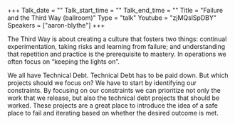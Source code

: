 +++
Talk_date = ""
Talk_start_time = ""
Talk_end_time = ""
Title = "Failure and the Third Way (ballroom)"
Type = "talk"
Youtube = "zjMQslSpDBY"
Speakers = ["aaron-blythe"]
+++

The Third Way is about creating a culture that fosters two things: continual experimentation, taking risks and learning from failure; and understanding that repetition and practice is the prerequisite to mastery. In operations we often focus on “keeping the lights on”.

We all have Technical Debt. Technical Debt has to be paid down. But which projects should we focus on? We have to start by identifying our constraints. By focusing on our constraints we can prioritize not only the work that we release, but also the technical debt projects that should be worked. These projects are a great place to introduce the idea of a safe place to fail and iterating based on whether the desired outcome is met.
